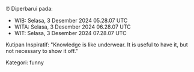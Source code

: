 ⏰ Diperbarui pada:
- WIB: Selasa, 3 Desember 2024 05.28.07 UTC
- WITA: Selasa, 3 Desember 2024 06.28.07 UTC
- WIT: Selasa, 3 Desember 2024 07.28.07 UTC

Kutipan Inspiratif:
"Knowledge is like underwear. It is useful to have it, but not necessary to show it off."


Kategori: funny

